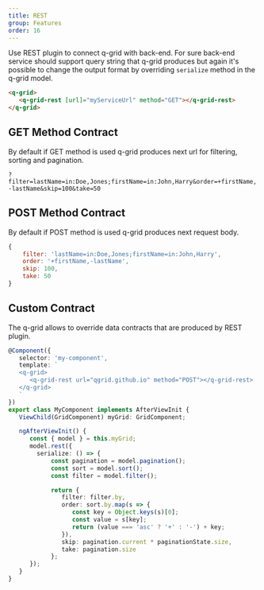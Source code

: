 ```yaml
---
title: REST
group: Features
order: 16
---
```


Use REST plugin to connect q-grid with back-end. For sure back-end service should support query string that q-grid produces but again it's possible to change the output format by overriding `serialize` method in the q-grid model. 

```html
<q-grid>
   <q-grid-rest [url]="myServiceUrl" method="GET"></q-grid-rest>
</q-grid>
```

## GET Method Contract

By default if GET method is used q-grid produces next url for filtering, sorting and pagination.

`?filter=lastName=in:Doe,Jones;firstName=in:John,Harry&order=+firstName,-lastName&skip=100&take=50`

## POST Method Contract

By default if POST method is used q-grid produces next request body.

```javascript
{
    filter: 'lastName=in:Doe,Jones;firstName=in:John,Harry',
    order: '+firstName,-lastName',
    skip: 100,
    take: 50
}
```

## Custom Contract

The q-grid allows to override data contracts that are produced by REST plugin.

```typescript
@Component({
   selector: 'my-component',
   template: `
   <q-grid>
      <q-grid-rest url="qgrid.github.io" method="POST"></q-grid-rest>
   </q-grid>
   `
})
export class MyComponent implements AfterViewInit {
   ViewChild(GridComponent) myGrid: GridComponent;   

   ngAfterViewInit() {
      const { model } = this.myGrid;      
      model.rest({
        serialize: () => {
            const pagination = model.pagination();
            const sort = model.sort();
            const filter = model.filter();

            return {
               filter: filter.by,
               order: sort.by.map(s => {
                  const key = Object.keys(s)[0];
                  const value = s[key];
                  return (value === 'asc' ? '+' : '-') + key;
               }),
               skip: pagination.current * paginationState.size,
               take: pagination.size
            };      
      });
   }
}
```
